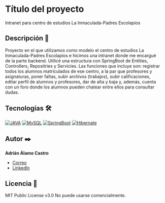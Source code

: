# Título del proyecto
Intranet para centro de estudios La Inmaculada-Padres Escolapios

## Descripción 📑
Proyecto en el que utilizamos como modelo el centro de estudios La Inmaculada-Padres Escolapios e hicimos una intranet donde me encargué de la parte backend. Utilicé una estructura con SpringBoot de Entities, Controllers, Repositries y Servicies. Las funciones que incluye son: registrar todos los alumnos matriculados de ese centro, a la par que profesores y asignaturas, poner faltas, subir archivos (trabajos), subir calificaciones, editar perfil de alumnos y profesores, dar de alta y baja y, además, cuenta con un foro donde los alumnos pueden chatear entre ellos para consultar dudas.

## Tecnologías 🛠
<!-- Iconos sacados de: https://github.com/hendrasob/badges/blob/master/README.md y https://github.com/alexandresanlim/Badges4-README.md-Profile -->
[![JAVA](https://img.shields.io/badge/Java-E34F26?style=for-the-badge&logo=java&logoColor=white)](https://es.wikipedia.org/wiki/Java)
[![MySQL](https://img.shields.io/badge/MySQL-2986CC?style=for-the-badge&logo=MySQL&logoColor=white)](https://es.wikipedia.org/wiki/MySQL)
[![SpringBoot](https://img.shields.io/badge/SpringBoot-39890B?style=for-the-badge&logo=SpringBoot&logoColor=white)](https://es.wikipedia.org/wiki/SpringBoot)
[![Hibernate](https://img.shields.io/badge/Hibernate-000000?style=for-the-badge&logo=Hibernate&logoColor=white)](https://es.wikipedia.org/wiki/Hibernate)

## Autor ✒️
**Adrián Álamo Castro**

* [Correo](adrala99@gmail.com)
* [LinkedIn](www.linkedin.com/in/adrián-álamo-castro)
  
## Licencia 📄
MIT Public License v3.0
No puede usarse comencialmente.


